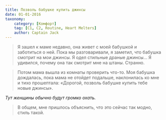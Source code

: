 ```yaml
---
title: Позволь бабушке купить джинсы
date: 01-01-2016
taxonomy:
    category: [Комфорт]
	tag: [C1, C2, Routine, Heart Melters]
	author: Captain Jack
---
```


> Я зашел к маме недавно, она живет с моей бабушкой и заботиться о ней. Пока мы разговаривали, я заметил, что бабушка смотрит на мои джинсы. Я одел стильные драные джинсы... Я удивился, почему она так смотрит мне на штаны. Странно.

> Потом мама вышла из комнаты проверить что-то. Моя бабушка дождалась, пока мама не отойдет подальше, наклонилась ко мне и тихо прошептала: «Дорогой, позволь бабушке купить тебе новые джинсы».

*Тут женщины обычно будут громко охать.*

> В общем, мне пришлось объяснить, что это сейчас так модно, стиль такой.

